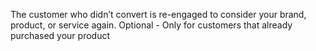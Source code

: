 The customer who didn’t convert is re-engaged to consider your brand, product, or service again.
Optional - Only for customers that already purchased your product 
